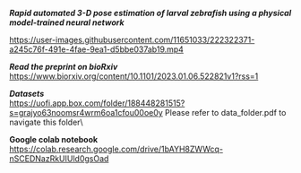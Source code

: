 ***Rapid automated 3-D pose estimation of larval zebrafish using a physical model-trained neural network***


https://user-images.githubusercontent.com/11651033/222322371-a245c76f-491e-4fae-9ea1-d5bbe037ab19.mp4

***Read the preprint on bioRxiv*** \
https://www.biorxiv.org/content/10.1101/2023.01.06.522821v1?rss=1

***Datasets*** \
https://uofi.app.box.com/folder/188448281515?s=grajyo63noomsr4wrm6oa1cfou00oe0y
Please refer to data_folder.pdf to navigate this folder\\

**Google colab notebook** \
https://colab.research.google.com/drive/1bAYH8ZWWcq-nSCEDNazRkUIUld0gsOad

